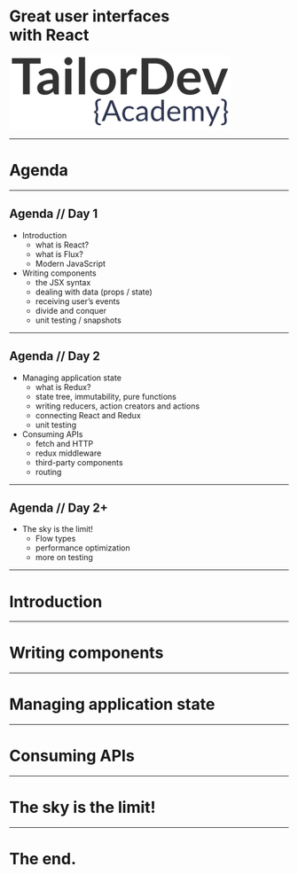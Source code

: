 # Great user interfaces<br>with React

<img src="images/TailorDev-Academy.png" class="logo">

---

# Agenda

----

## Agenda // Day 1

- Introduction
  - what is React?
  - what is Flux?
  - Modern JavaScript
- Writing components
  - the JSX syntax
  - dealing with data (props / state)
  - receiving user’s events
  - divide and conquer
  - unit testing / snapshots

----

## Agenda // Day 2

- Managing application state
  - what is Redux?
  - state tree, immutability, pure functions
  - writing reducers, action creators and actions
  - connecting React and Redux
  - unit testing
- Consuming APIs
  - fetch and HTTP
  - redux middleware
  - third-party components
  - routing

----

## Agenda // Day 2+

- The sky is the limit!
  - Flow types
  - performance optimization
  - more on testing

---

# Introduction

---

# Writing components

---

# Managing application state

---

# Consuming APIs

---

# The sky is the limit!

---

# The end.
